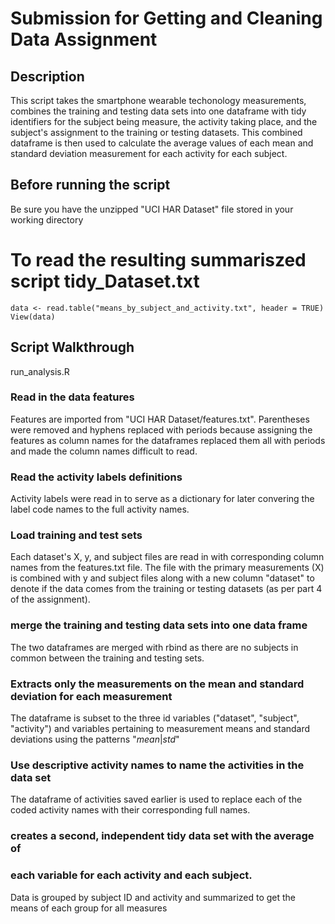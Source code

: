 # Submission for Getting and Cleaning Data Assignment

## Description

This script takes the smartphone wearable techonology measurements, combines the
training and testing data sets into one dataframe with tidy identifiers for the
subject being measure, the activity taking place, and the subject's assignment
to the training or testing datasets. This combined dataframe is then used to calculate
the average values of each mean and standard deviation measurement for each activity
for each subject.

## Before running the script

Be sure you have the unzipped "UCI HAR Dataset" file stored in your working directory

# To read the resulting summariszed script tidy_Dataset.txt

```
data <- read.table("means_by_subject_and_activity.txt", header = TRUE) 
View(data)
```

## Script Walkthrough

run_analysis.R

### Read in the data features

Features are imported from "UCI HAR Dataset/features.txt". Parentheses were removed
and hyphens replaced with periods because assigning the features as column names for
the dataframes replaced them all with periods and made the column names difficult
to read.

### Read the activity labels definitions

Activity labels were read in to serve as a dictionary for later convering the label
code names to the full activity names.

### Load training and test sets

Each dataset's X, y, and subject files are read in with corresponding column names
from the features.txt file. The file with the primary measurements (X) is combined
with y and subject files along with a new column "dataset" to denote if the data
comes from the training or testing datasets (as per part 4 of the assignment).

### merge the training and testing data sets into one data frame

The two dataframes are merged with rbind as there are no subjects in common
between the training and testing sets.

### Extracts only the measurements on the mean and standard deviation for each measurement

The dataframe is subset to the three id variables ("dataset", "subject",
"activity") and variables pertaining to measurement means and standard deviations
using the patterns "*mean*|*std*"

### Use descriptive activity names to name the activities in the data set

The dataframe of activities saved earlier is used to replace each of the
coded activity names with their corresponding full names.

### creates a second, independent tidy data set with the average of 
### each variable for each activity and each subject.

Data is grouped by subject ID and activity and summarized to get the means of each group for all measures

